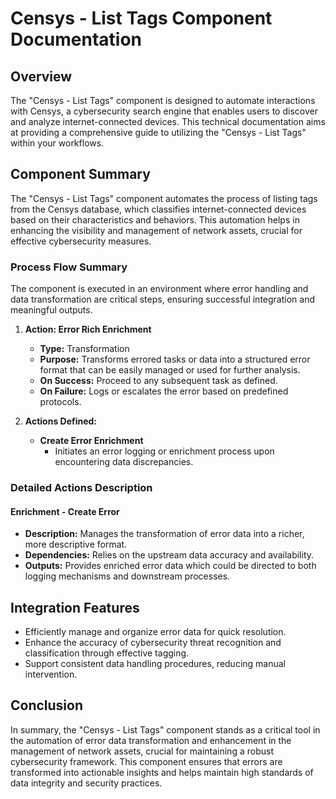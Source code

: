 # Censys - List Tags Component Documentation

## Overview
The "Censys - List Tags" component is designed to automate interactions with Censys, a cybersecurity search engine that enables users to discover and analyze internet-connected devices. This technical documentation aims at providing a comprehensive guide to utilizing the "Censys - List Tags" within your workflows.

## Component Summary
The "Censys - List Tags" component automates the process of listing tags from the Censys database, which classifies internet-connected devices based on their characteristics and behaviors. This automation helps in enhancing the visibility and management of network assets, crucial for effective cybersecurity measures.

### Process Flow Summary
The component is executed in an environment where error handling and data transformation are critical steps, ensuring successful integration and meaningful outputs.

1. **Action: Error Rich Enrichment**
   - **Type:** Transformation
   - **Purpose:** Transforms errored tasks or data into a structured error format that can be easily managed or used for further analysis.
   - **On Success:** Proceed to any subsequent task as defined.
   - **On Failure:** Logs or escalates the error based on predefined protocols.

2. **Actions Defined:**
   - **Create Error Enrichment**
     - Initiates an error logging or enrichment process upon encountering data discrepancies.

### Detailed Actions Description
#### Enrichment - Create Error
- **Description:** Manages the transformation of error data into a richer, more descriptive format.
- **Dependencies:** Relies on the upstream data accuracy and availability.
- **Outputs:** Provides enriched error data which could be directed to both logging mechanisms and downstream processes.

## Integration Features
- Efficiently manage and organize error data for quick resolution.
- Enhance the accuracy of cybersecurity threat recognition and classification through effective tagging.
- Support consistent data handling procedures, reducing manual intervention.

## Conclusion
In summary, the "Censys - List Tags" component stands as a critical tool in the automation of error data transformation and enhancement in the management of network assets, crucial for maintaining a robust cybersecurity framework. This component ensures that errors are transformed into actionable insights and helps maintain high standards of data integrity and security practices.

